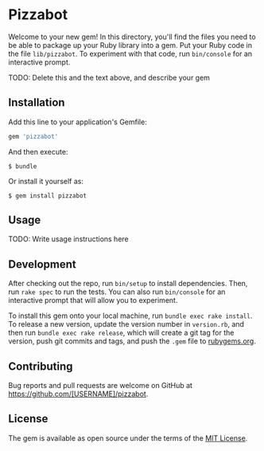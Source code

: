 # Pizzabot

Welcome to your new gem! In this directory, you'll find the files you need to be able to package up your Ruby library into a gem. Put your Ruby code in the file `lib/pizzabot`. To experiment with that code, run `bin/console` for an interactive prompt.

TODO: Delete this and the text above, and describe your gem

## Installation

Add this line to your application's Gemfile:

```ruby
gem 'pizzabot'
```

And then execute:

    $ bundle

Or install it yourself as:

    $ gem install pizzabot

## Usage

TODO: Write usage instructions here

## Development

After checking out the repo, run `bin/setup` to install dependencies. Then, run `rake spec` to run the tests. You can also run `bin/console` for an interactive prompt that will allow you to experiment.

To install this gem onto your local machine, run `bundle exec rake install`. To release a new version, update the version number in `version.rb`, and then run `bundle exec rake release`, which will create a git tag for the version, push git commits and tags, and push the `.gem` file to [rubygems.org](https://rubygems.org).

## Contributing

Bug reports and pull requests are welcome on GitHub at https://github.com/[USERNAME]/pizzabot.

## License

The gem is available as open source under the terms of the [MIT License](https://opensource.org/licenses/MIT).
